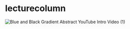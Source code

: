 # lecturecolumn

![Blue and Black Gradient Abstract YouTube Intro Video (1)](https://github.com/HassaanAhmed60211/fluttercourse/assets/106430586/36a70894-b367-464d-bb17-03513b3ee567)

